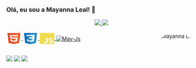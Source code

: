 ### Olá, eu sou a Mayanna Leal! 👋

<div align="center">
  <a href="https://github.com/mayxoi">
  <img height="180em" src="https://github-readme-stats.vercel.app/api?username=mayxoi&show_icons=true&theme=dracula&include_all_commits=true&count_private=true"/>
  <img height="180em" src="https://github-readme-stats.vercel.app/api/top-langs/?username=mayxoi&layout=compact&langs_count=16&theme=dracula"/>
</div>

<div style="display: inline_block"><br>
  <img align="center" alt="May-HTML" height="30" width="40" src="https://raw.githubusercontent.com/devicons/devicon/master/icons/html5/html5-original.svg">
  <img align="center" alt="May-CSS" height="30" width="40" src="https://raw.githubusercontent.com/devicons/devicon/master/icons/css3/css3-original.svg">
  <img align="center" alt="May-Js" height="30" width="40" src="https://raw.githubusercontent.com/devicons/devicon/master/icons/javascript/javascript-plain.svg">
    <img align="center" alt="May-Js" height="30" width="40" src="https://upload.wikimedia.org/wikipedia/commons/thumb/0/0a/Python.svg/768px-Python.svg.png">
  <img align="right" alt="Mayanna Leal" height="150" style="border-radius:50px;" src="https://i.imgur.com/1Xz4h8E.png">
</div>
  
  ##
 
 <div>
   <a href="https://instagram.com/mayannaleal" target="_blank"><img src="https://img.shields.io/badge/-Instagram-%23E4405F?style=for-the-badge&logo=instagram&logoColor=white" target="_blank"></a>
   <a href = "mailto:maaysousa2015@gmail.com"><img src="https://img.shields.io/badge/-Gmail-%23333?style=for-the-badge&logo=gmail&logoColor=white" target="_blank"></a>
   <a href="https://www.linkedin.com/in/mayanna-leal-06a367184/" target="_blank"><img src="https://img.shields.io/badge/-LinkedIn-%230077B5?style=for-the-badge&logo=linkedin&logoColor=white" target="_blank"></a>
 </div>
